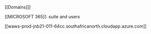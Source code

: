 

[[Domains]]]

  [[MICROSOFT 365]]: suite and users



[[waws-prod-jnb21-011-64cc.southafricanorth.cloudapp.azure.com]]